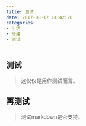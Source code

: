 ```yaml
---
title: 测试
date: 2017-08-17 14:42:20
categories:
- 生活
- 搭建
- 测试
---
```


## 测试
> 这仅仅是用作测试而言。

## 再测试
> 测试markdown是否支持。
